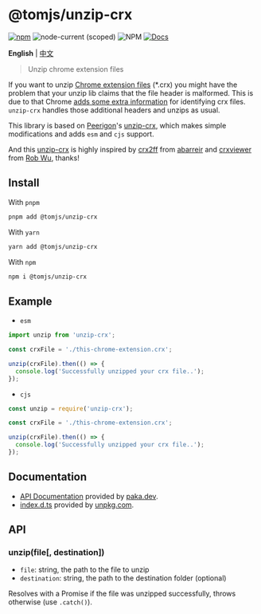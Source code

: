 # @tomjs/unzip-crx

[![npm](https://img.shields.io/npm/v/@tomjs/unzip-crx)](https://www.npmjs.com/package/@tomjs/unzip-crx) ![node-current (scoped)](https://img.shields.io/node/v/@tomjs/unzip-crx) ![NPM](https://img.shields.io/npm/l/@tomjs/unzip-crx) [![Docs](https://www.paka.dev/badges/v0/cute.svg)](https://www.paka.dev/npm/@tomjs/unzip-crx)

**English** | [中文](./README.zh_CN.md)

> Unzip chrome extension files

If you want to unzip [Chrome extension files](https://developer.chrome.com/extensions) (\*.crx) you might have the problem that your unzip lib claims that the file header is malformed. This is due to that Chrome [adds some extra information](https://developer.chrome.com/extensions/crx) for identifying crx files. `unzip-crx` handles those additional headers and unzips as usual.

This library is based on [Peerigon](https://github.com/peerigon)'s [unzip-crx](https://github.com/peerigon/unzip-crx), which makes simple modifications and adds `esm` and `cjs` support.

And this [unzip-crx](https://github.com/peerigon/unzip-crx) is highly inspired by [crx2ff](https://github.com/abarreir/crx2ff) from [abarreir](https://github.com/abarreir) and [crxviewer](https://github.com/Rob--W/crxviewer) from [Rob Wu](https://github.com/Rob--W), thanks!

## Install

With `pnpm`

```bash
pnpm add @tomjs/unzip-crx
```

With `yarn`

```bash
yarn add @tomjs/unzip-crx
```

With `npm`

```bash
npm i @tomjs/unzip-crx
```

## Example

- `esm`

```js
import unzip from 'unzip-crx';

const crxFile = './this-chrome-extension.crx';

unzip(crxFile).then(() => {
  console.log('Successfully unzipped your crx file..');
});
```

- `cjs`

```js
const unzip = require('unzip-crx');

const crxFile = './this-chrome-extension.crx';

unzip(crxFile).then(() => {
  console.log('Successfully unzipped your crx file..');
});
```

## Documentation

- [API Documentation](https://paka.dev/npm/@tomjs/unzip-crx) provided by [paka.dev](https://paka.dev).
- [index.d.ts](https://www.unpkg.com/browse/@tomjs/unzip-crx/dist/index.d.ts) provided by [unpkg.com](https://www.unpkg.com).

## API

### unzip(file[, destination])

- `file`: string, the path to the file to unzip
- `destination`: string, the path to the destination folder (optional)

Resolves with a Promise if the file was unzipped successfully, throws otherwise (use `.catch()`).
